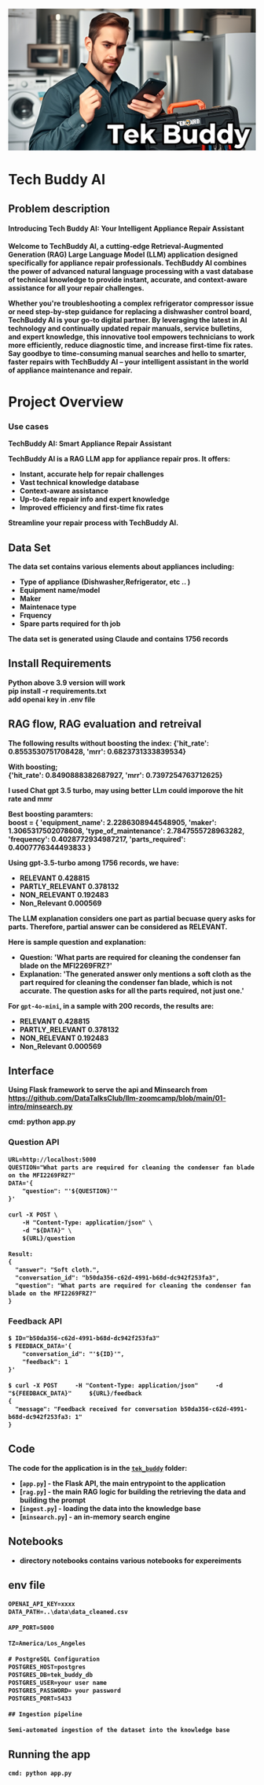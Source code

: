 ![tek_buddy_image5.png](README_files/db74f137-2f35-4df7-a398-21e8776f877d.png)

# <b>Tech Buddy AI

## Problem description

#### Introducing Tech Buddy AI: Your Intelligent Appliance Repair Assistant
Welcome to TechBuddy AI, a cutting-edge Retrieval-Augmented Generation (RAG) Large Language Model (LLM) application designed specifically for appliance repair professionals. TechBuddy AI combines the power of advanced natural language processing with a vast database of technical knowledge to provide instant, accurate, and context-aware assistance for all your repair challenges. 

Whether you're troubleshooting a complex refrigerator compressor issue or need step-by-step guidance for replacing a dishwasher control board, TechBuddy AI is your go-to digital partner. By leveraging the latest in AI technology and continually updated repair manuals, service bulletins, and expert knowledge, this innovative tool empowers technicians to work more efficiently, reduce diagnostic time, and increase first-time fix rates. Say goodbye to time-consuming manual searches and hello to smarter, faster repairs with TechBuddy AI – your intelligent assistant in the world of appliance maintenance and repair.


# Project Overview

### Use cases

TechBuddy AI: Smart Appliance Repair Assistant<br>

TechBuddy AI is a RAG LLM app for appliance repair pros. It offers:
- Instant, accurate help for repair challenges<br>
- Vast technical knowledge database<br>
- Context-aware assistance<br>
- Up-to-date repair info and expert knowledge<br>
- Improved efficiency and first-time fix rates<br>

Streamline your repair process with TechBuddy AI.

## Data Set

The data set contains various elements about appliances including:
- Type of appliance (Dishwasher,Refrigerator, etc .. )
- Equipment name/model
- Maker
- Maintenace type
- Frquency
- Spare parts required for th job

The data set is generated using Claude and contains 1756 records

## Install Requirements
Python above 3.9 version will work<br>
pip install -r requirements.txt<br>
add openai key in .env file

## RAG flow, RAG evaluation and retreival

The following results without boosting the index:
{'hit_rate': 0.8553530751708428, 'mrr': 0.6823731333839534}

With boosting;<br>
{'hit_rate': 0.8490888382687927, 'mrr': 0.7397254763712625}

I used Chat gpt 3.5 turbo, may using better LLm could imporove the hit rate and mmr

Best boosting paramters:<br>
boost = {
        'equipment_name': 2.2286308944548905,
        'maker': 1.3065317502078608,
        'type_of_maintenance': 2.7847555728963282,
        'frequency': 0.4028772934987217,
        'parts_required': 0.4007776344493833
    }

Using gpt-3.5-turbo among 1756 records, we have:<br>
- RELEVANT           0.428815
- PARTLY_RELEVANT    0.378132
- NON_RELEVANT       0.192483
- Non_Relevant       0.000569

The LLM explanation  considers one part as partial becuase query asks for parts. Therefore, partial answer can be considered as RELEVANT.

Here is sample question and explanation:
- Question: 'What parts are required for cleaning the condenser fan blade on the MFI2269FRZ?'
- Explanation: 'The generated answer only mentions a soft cloth as the part required for cleaning the condenser fan blade, which is not accurate. The question asks for all the parts required, not just one.'


For `gpt-4o-mini`, in a sample with 200 records, the results are:

- RELEVANT           0.428815
- PARTLY_RELEVANT    0.378132
- NON_RELEVANT       0.192483
- Non_Relevant       0.000569


## Interface
Using Flask framework to serve the api and Minsearch  from https://github.com/DataTalksClub/llm-zoomcamp/blob/main/01-intro/minsearch.py

cmd: python app.py

### Question API
```
URL=http://localhost:5000
QUESTION="What parts are required for cleaning the condenser fan blade on the MFI2269FRZ?"
DATA='{
    "question": "'${QUESTION}'"
}'

curl -X POST \
    -H "Content-Type: application/json" \
    -d "${DATA}" \
    ${URL}/question

Result:
{
  "answer": "Soft cloth.",
  "conversation_id": "b50da356-c62d-4991-b68d-dc942f253fa3",
  "question": "What parts are required for cleaning the condenser fan blade on the MFI2269FRZ?"
}
```
### Feedback API
```
$ ID="b50da356-c62d-4991-b68d-dc942f253fa3"
$ FEEDBACK_DATA='{
    "conversation_id": "'${ID}'",
    "feedback": 1
}'

$ curl -X POST     -H "Content-Type: application/json"     -d "${FEEDBACK_DATA}"     ${URL}/feedback
{
  "message": "Feedback received for conversation b50da356-c62d-4991-b68d-dc942f253fa3: 1"
}
```

## Code

The code for the application is in the [`tek_buddy`](tek_buddy) folder:

- [`app.py`] - the Flask API, the main entrypoint to the application
- [`rag.py`] - the main RAG logic for building the retrieving the data and building the prompt
- [`ingest.py`] - loading the data into the knowledge base
- [`minsearch.py`] - an in-memory search engine


## Notebooks
- directory notebooks contains various notebooks for expereiments  

## env file
```
OPENAI_API_KEY=xxxx
DATA_PATH=..\data\data_cleaned.csv

APP_PORT=5000

TZ=America/Los_Angeles

# PostgreSQL Configuration
POSTGRES_HOST=postgres
POSTGRES_DB=tek_buddy_db
POSTGRES_USER=your user name
POSTGRES_PASSWORD= your password
POSTGRES_PORT=5433

## Ingestion pipeline

Semi-automated ingestion of the dataset into the knowledge base
```
## Running the app
```
cmd: python app.py
```


```python

```
